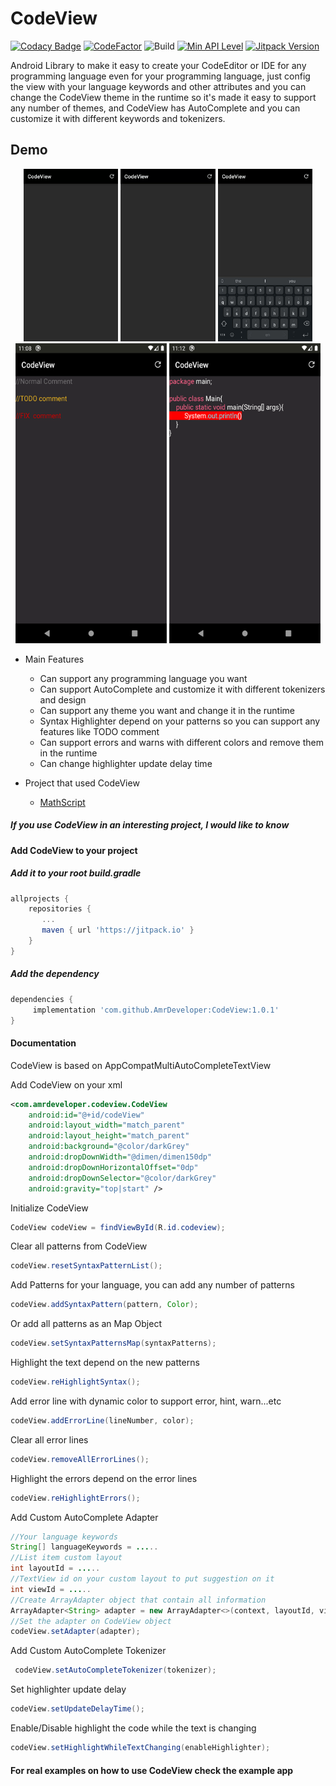 # CodeView
[![Codacy Badge](https://api.codacy.com/project/badge/Grade/343df315aa3b40e09e6e98cf32ff8468)](https://app.codacy.com/gh/AmrDeveloper/CodeView?utm_source=github.com&utm_medium=referral&utm_content=AmrDeveloper/CodeView&utm_campaign=Badge_Grade_Settings)
[![CodeFactor](https://www.codefactor.io/repository/github/amrdeveloper/codeview/badge)](https://www.codefactor.io/repository/github/amrdeveloper/codeview)
![Build](https://github.com/amrdeveloper/codeview/actions/workflows/build.yml/badge.svg)
[![Min API Level](https://img.shields.io/badge/API-%2B14-brightgreen)]()
[![Jitpack Version](https://jitpack.io/v/AmrDeveloper/CodeView.svg)](https://jitpack.io/#AmrDeveloper/CodeView)

Android Library to make it easy to create your CodeEditor or IDE for any programming language 
even for your programming language, just config the view with your language keywords and other attributes
and you can change the CodeView theme in the runtime so it's made it easy to support any number of themes, 
and CodeView has AutoComplete and you can customize it with different keywords and tokenizers.

## Demo
<p align="center">
  <img src="screenshots/python_demo.gif" alt="animated" width="30%"/>
  <img src="screenshots/java_demo.gif" alt="animated" width="30%"/>
  <img src="screenshots/golang_demo.gif" alt="animated" width="30%"/>
  <img src="screenshots/multi_comments_demo.png" alt="animated" width="242" height="480"/>
  <img src="screenshots/error_line_demo.png" alt="animated" width="242" height="480" />
</p>

- Main Features
  - Can support any programming language you want
  - Can support AutoComplete and customize it with different tokenizers and design
  - Can support any theme you want and change it in the runtime
  - Syntax Highlighter depend on your patterns so you can support any features like TODO comment
  - Can support errors and warns with different colors and remove them in the runtime
  - Can change highlighter update delay time

- Project that used CodeView
  - [MathScript](https://play.google.com/store/apps/details?id=com.amrdeveloper.mathscript)

##### If you use CodeView in an interesting project, I would like to know

#### Add CodeView to your project

##### Add it to your root build.gradle
````gradle
allprojects {
	repositories {
	   ...
	   maven { url 'https://jitpack.io' }
	}
}
````

##### Add the dependency
````gradle
dependencies { 
     implementation 'com.github.AmrDeveloper:CodeView:1.0.1'
}
````

#### Documentation
CodeView is based on AppCompatMultiAutoCompleteTextView

Add CodeView on your xml 

```xml
<com.amrdeveloper.codeview.CodeView
    android:id="@+id/codeView"
    android:layout_width="match_parent"
    android:layout_height="match_parent"
    android:background="@color/darkGrey"
    android:dropDownWidth="@dimen/dimen150dp"
    android:dropDownHorizontalOffset="0dp"
    android:dropDownSelector="@color/darkGrey"
    android:gravity="top|start" />
```

Initialize CodeView

```java
CodeView codeView = findViewById(R.id.codeview);
```

Clear all patterns from CodeView

```java
codeView.resetSyntaxPatternList();
```

Add Patterns for your language, you can add any number of patterns

```java
codeView.addSyntaxPattern(pattern, Color);
```

Or add all patterns as an Map Object

```java
codeView.setSyntaxPatternsMap(syntaxPatterns);
```

Highlight the text depend on the new patterns
  
```java
codeView.reHighlightSyntax();
```

Add error line with dynamic color to support error, hint, warn...etc

```java
codeView.addErrorLine(lineNumber, color);
```

Clear all error lines

```java
codeView.removeAllErrorLines();
```

Highlight the errors depend on the error lines

```java
codeView.reHighlightErrors();
```
  
Add Custom AutoComplete Adapter

```java
//Your language keywords
String[] languageKeywords = .....
//List item custom layout 
int layoutId = .....
//TextView id on your custom layout to put suggestion on it
int viewId = .....
//Create ArrayAdapter object that contain all information
ArrayAdapter<String> adapter = new ArrayAdapter<>(context, layoutId, viewId, languageKeywords);
//Set the adapter on CodeView object
codeView.setAdapter(adapter);
```

Add Custom AutoComplete Tokenizer
    
```java
 codeView.setAutoCompleteTokenizer(tokenizer);
```

Set highlighter update delay

```java
codeView.setUpdateDelayTime();
```

Enable/Disable highlight the code while the text is changing

```java
codeView.setHighlightWhileTextChanging(enableHighlighter);
```

#### For real examples on how to use CodeView check the example app
